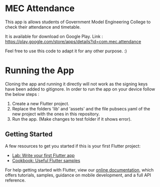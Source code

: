 
# MEC Attendance

This app is allows students of Government Model Engineering College to check their attendance and timetable.

It is available for download on Google Play.
Link : https://play.google.com/store/apps/details?id=com.mec.attendance

Feel free to use this code to adapt it for any other purpose. :)

# Running the App

Cloning the app and running it directly will not work as the signing keys have been added to gitignore. In order to run the app on your device follow the below steps :

1. Create a new Flutter project.
2. Replace the folders 'lib' and 'assets' and the file pubsecs.yaml of the new project with the ones in this repository.
3. Run the app. (Make changes to test folder if it shows error). 

## Getting Started

A few resources to get you started if this is your first Flutter project:

- [Lab: Write your first Flutter app](https://flutter.dev/docs/get-started/codelab)
- [Cookbook: Useful Flutter samples](https://flutter.dev/docs/cookbook)

For help getting started with Flutter, view our
[online documentation](https://flutter.dev/docs), which offers tutorials,
samples, guidance on mobile development, and a full API reference.
